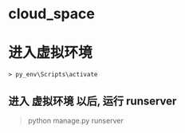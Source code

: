 #

# cloud_space


# 进入虚拟环境

```
> py_env\Scripts\activate

```
## 进入 虚拟环境 以后, 运行 runserver
> python manage.py runserver
